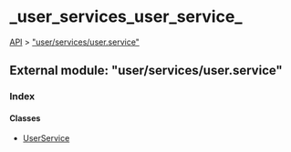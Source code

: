 # \_user\_services\_user\_service\_

[API](../../api-1.md) &gt; ["user/services/user.service"](_user_services_user_service_.md)

## External module: "user/services/user.service"

### Index

#### Classes

* [UserService](../classes/_user_services_user_service_.userservice.md)

